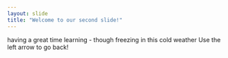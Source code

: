 ```yaml
---
layout: slide
title: "Welcome to our second slide!"
---
```

having a great time learning - though freezing in this cold weather
Use the left arrow to go back!
